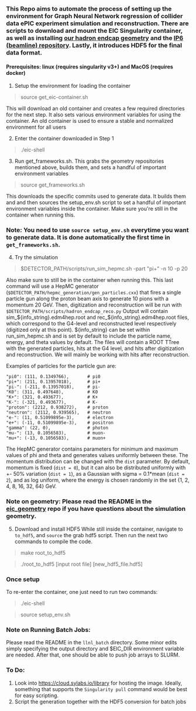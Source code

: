 ### This Repo aims to automate the process of setting up the environment for Graph Neural Network regression of collider data ePIC experiment simulation and reconstruction. There are scripts to download and mount the EIC Singularity container, as well as installing [our hadron endcap geometry](https://github.com/eiccodesign/eic_geometry) and the [IP6 (beamline) repository](https://github.com/eic/ip6). Lastly, it introduces HDF5 for the final data format.
#### Prerequisites: linux (requires singularity v3+) and MacOS (requires docker) 

1. Setup the environment for loading the container
> source get_eic-container.sh

This will download an old container and creates a few required directories for the next step. It also sets various environment variables for using the container. An old container is used to ensure a stable and normalized environment for all users 

2. Enter the container downloaded in Step 1
> ./eic-shell

3. Run get_frameworks.sh. This grabs the geometry repositories mentioned above, builds them, and sets a handful of important environment variables
> source get_frameworks.sh

This downloads the specific commits used to generate data. It builds them and and then sources the setup_env.sh script to set a handful of important environment variables inside the container.
Make sure you're still in the container when running this.
### Note: You need to use `source setup_env.sh` everytime you want to generate data. It is done automatically the first time in `get_frameworks.sh`.
4. Try the simulation
> $DETECTOR_PATH/scripts/run_sim_hepmc.sh -part "pi+" -n 10 -p 20

Also make sure to still be in the container when running this.
This last command will use a HepMC generator (`$DETECTOR_PATH/hepmc_generation/gen_particles.cxx`) that fires a single particle gun along the proton beam axis to generate 10 pions with a momentum 20 GeV.
Then, digitization and reconstruction will be run with `$DETECTOR_PATH/scripts/hadron_endcap_reco.py`
Output will contain sim_${info_string}.edm4hep.root and rec_${info_string}.edm4hep.root files, which correspond to the G4-level and reconstructed level respectively (digitized only at this point). ${info_string} can be set within run_sim_hepmc.sh and is set by default to include the particle name, energy, and theta values by default. 
The files will contain a ROOT TTree with the generated particles, hits at the G4 level, and hits after digitization and reconstruction.
We will mainly be working with hits after reconstruction.

Examples of particles for the particle gun are:

    "pi0": (111, 0.1349766),       # pi0                                                                  
    "pi+": (211, 0.13957018),      # pi+                                                                  
    "pi-": (-211, 0.13957018),     # pi-                                                                  
    "K0": (311, 0.497648),         # K0                                                                   
    "K+": (321, 0.493677),         # K+                                                                   
    "K-": (-321, 0.493677),        # K-                                                                   
    "proton": (2212, 0.938272),    # proton                                                               
    "neutron": (2112, 0.939565),   # neutron                                                              
    "e-": (11, 0.51099895e-3),     # electron                                                             
    "e+": (-11, 0.51099895e-3),    # positron                                                             
    "gamma": (22, 0),              # photon                                                               
    "mu-": (13, 0.1056583),        # muon-                                                               
    "mu+": (-13, 0.1056583),       # muon+  

The HepMC generator contains parameters for minimum and maximum values of phi and theta and generates values uniformly between these. The momentum distribution can be changed with the `dist` parameter. By default, momentum is fixed (`dist = 0`), but it can also be distributed uniformly with +- 50% variation (`dist = 1`), as a Gaussian with sigma = 0.1*mean (`dist = 2`), and as log uniform, where the energy is chosen randomly in the set {1, 2, 4, 8, 16, 32, 64} GeV.

### Note on geometry: Please read the README in the [eic_geometry](https://github.com/eiccodesign/eic_geometry) repo if you have questions about the simulation geometry. 

5. Download and install HDF5
While still inside the container, navigate to `to_hdf5`, and `source` the grab hdf5 script. Then run the next two commands to compile the code.
> make root_to_hdf5

> ./root_to_hdf5 [input root file] [new_hdf5_file.hdf5]

### Once setup
To re-enter the container, one just need to run two commands:
> ./eic-shell

> source setup_env.sh

### Note on Running Batch Jobs:
Please read the README in the `llnl_batch` directory. Some minor edits simply specifying the output directory and $EIC_DIR environment variable are needed. After that, one should be able to push job arrays to SLURM.

### To Do:
1. Look into https://cloud.sylabs.io/library for hosting the image. Ideally, something that supports the `Singularity pull` command would be best for easy scripting.
2. Script the generation together with the HDF5 conversion for batch jobs

